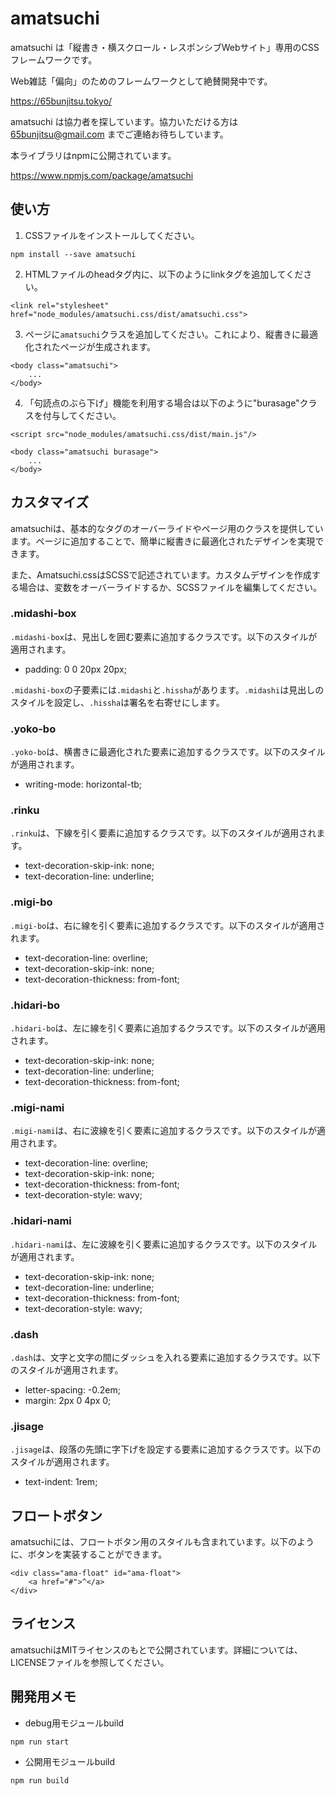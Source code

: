 # amatsuchi

amatsuchi は「縦書き・横スクロール・レスポンシブWebサイト」専用のCSSフレームワークです。

Web雑誌「偏向」のためのフレームワークとして絶賛開発中です。

https://65bunjitsu.tokyo/

amatsuchi は協力者を探しています。協力いただける方は 65bunjitsu@gmail.com までご連絡お待ちしています。

本ライブラリはnpmに公開されています。

https://www.npmjs.com/package/amatsuchi

## 使い方

1. CSSファイルをインストールしてください。
    
```
npm install --save amatsuchi
```
    
2. HTMLファイルのheadタグ内に、以下のようにlinkタグを追加してください。
    
```
<link rel="stylesheet" href="node_modules/amatsuchi.css/dist/amatsuchi.css">
```
    
3. ページに`amatsuchi`クラスを追加してください。これにより、縦書きに最適化されたページが生成されます。
    
```
<body class="amatsuchi">
    ...
</body>
```

4. 「句読点のぶら下げ」機能を利用する場合は以下のように"burasage"クラスを付与してください。

 ```
<script src="node_modules/amatsuchi.css/dist/main.js"/>
 ```

```
<body class="amatsuchi burasage">
    ...
</body>
```

## カスタマイズ

amatsuchiは、基本的なタグのオーバーライドやページ用のクラスを提供しています。ページに追加することで、簡単に縦書きに最適化されたデザインを実現できます。

また、Amatsuchi.cssはSCSSで記述されています。カスタムデザインを作成する場合は、変数をオーバーライドするか、SCSSファイルを編集してください。

### .midashi-box

`.midashi-box`は、見出しを囲む要素に追加するクラスです。以下のスタイルが適用されます。

- padding: 0 0 20px 20px;

`.midashi-box`の子要素には`.midashi`と`.hissha`があります。`.midashi`は見出しのスタイルを設定し、`.hissha`は署名を右寄せにします。

### .yoko-bo

`.yoko-bo`は、横書きに最適化された要素に追加するクラスです。以下のスタイルが適用されます。

- writing-mode: horizontal-tb;

### .rinku

`.rinku`は、下線を引く要素に追加するクラスです。以下のスタイルが適用されます。

- text-decoration-skip-ink: none;
- text-decoration-line: underline;

### .migi-bo

`.migi-bo`は、右に線を引く要素に追加するクラスです。以下のスタイルが適用されます。

- text-decoration-line: overline;
- text-decoration-skip-ink: none;
- text-decoration-thickness: from-font;

### .hidari-bo

`.hidari-bo`は、左に線を引く要素に追加するクラスです。以下のスタイルが適用されます。

- text-decoration-skip-ink: none;
- text-decoration-line: underline;
- text-decoration-thickness: from-font;

### .migi-nami

`.migi-nami`は、右に波線を引く要素に追加するクラスです。以下のスタイルが適用されます。

- text-decoration-line: overline;
- text-decoration-skip-ink: none;
- text-decoration-thickness: from-font;
- text-decoration-style: wavy;

### .hidari-nami

`.hidari-nami`は、左に波線を引く要素に追加するクラスです。以下のスタイルが適用されます。

- text-decoration-skip-ink: none;
- text-decoration-line: underline;
- text-decoration-thickness: from-font;
- text-decoration-style: wavy;

### .dash

`.dash`は、文字と文字の間にダッシュを入れる要素に追加するクラスです。以下のスタイルが適用されます。

- letter-spacing: -0.2em;
- margin: 2px 0 4px 0;

### .jisage

`.jisage`は、段落の先頭に字下げを設定する要素に追加するクラスです。以下のスタイルが適用されます。

- text-indent: 1rem;

## フロートボタン

amatsuchiには、フロートボタン用のスタイルも含まれています。以下のように、ボタンを実装することができます。

```
<div class="ama-float" id="ama-float">
    <a href="#">^</a>
</div>
```

## ライセンス

amatsuchiはMITライセンスのもとで公開されています。詳細については、LICENSEファイルを参照してください。

## 開発用メモ

- debug用モジュールbuild

```
npm run start
```

- 公開用モジュールbuild

```
npm run build
```